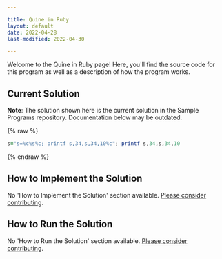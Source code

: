 ```yaml
---

title: Quine in Ruby
layout: default
date: 2022-04-28
last-modified: 2022-04-30

---
```


Welcome to the Quine in Ruby page! Here, you'll find the source code for this program as well as a description of how the program works.

## Current Solution

**Note**: The solution shown here is the current solution in the Sample Programs repository. Documentation below may be outdated.

{% raw %}

```ruby
s="s=%c%s%c; printf s,34,s,34,10%c"; printf s,34,s,34,10
```

{% endraw %}

## How to Implement the Solution

No 'How to Implement the Solution' section available. [Please consider contributing](https://github.com/TheRenegadeCoder/sample-programs-website).

## How to Run the Solution

No 'How to Run the Solution' section available. [Please consider contributing](https://github.com/TheRenegadeCoder/sample-programs-website).